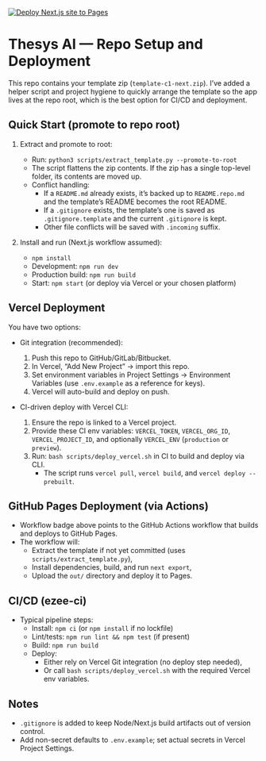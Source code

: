 [![Deploy Next.js site to Pages](https://github.com/ezekiel-oss/ezee-ci-/actions/workflows/nextjs.yml/badge.svg)](https://github.com/ezekiel-oss/ezee-ci-/actions/workflows/nextjs.yml)

# Thesys AI — Repo Setup and Deployment

This repo contains your template zip (`template-c1-next.zip`). I’ve added a helper script and project hygiene to quickly arrange the template so the app lives at the repo root, which is the best option for CI/CD and deployment.

## Quick Start (promote to repo root)

1) Extract and promote to root:
   - Run: `python3 scripts/extract_template.py --promote-to-root`
   - The script flattens the zip contents. If the zip has a single top-level folder, its contents are moved up.
   - Conflict handling:
     - If a `README.md` already exists, it’s backed up to `README.repo.md` and the template’s README becomes the root README.
     - If a `.gitignore` exists, the template’s one is saved as `.gitignore.template` and the current `.gitignore` is kept.
     - Other file conflicts will be saved with `.incoming` suffix.

2) Install and run (Next.js workflow assumed):
   - `npm install`
   - Development: `npm run dev`
   - Production build: `npm run build`
   - Start: `npm start` (or deploy via Vercel or your chosen platform)

## Vercel Deployment

You have two options:

- Git integration (recommended):
  1) Push this repo to GitHub/GitLab/Bitbucket.
  2) In Vercel, “Add New Project” → import this repo.
  3) Set environment variables in Project Settings → Environment Variables (use `.env.example` as a reference for keys).
  4) Vercel will auto-build and deploy on push.

- CI-driven deploy with Vercel CLI:
  1) Ensure the repo is linked to a Vercel project.
  2) Provide these CI env variables: `VERCEL_TOKEN`, `VERCEL_ORG_ID`, `VERCEL_PROJECT_ID`, and optionally `VERCEL_ENV` (`production` or `preview`).
  3) Run: `bash scripts/deploy_vercel.sh` in CI to build and deploy via CLI.
     - The script runs `vercel pull`, `vercel build`, and `vercel deploy --prebuilt`.

## GitHub Pages Deployment (via Actions)

- Workflow badge above points to the GitHub Actions workflow that builds and deploys to GitHub Pages.
- The workflow will:
  - Extract the template if not yet committed (uses `scripts/extract_template.py`),
  - Install dependencies, build, and run `next export`,
  - Upload the `out/` directory and deploy it to Pages.

## CI/CD (ezee-ci)

- Typical pipeline steps:
  - Install: `npm ci` (or `npm install` if no lockfile)
  - Lint/tests: `npm run lint && npm test` (if present)
  - Build: `npm run build`
  - Deploy:
    - Either rely on Vercel Git integration (no deploy step needed),
    - Or call `bash scripts/deploy_vercel.sh` with the required Vercel env variables.

## Notes

- `.gitignore` is added to keep Node/Next.js build artifacts out of version control.
- Add non-secret defaults to `.env.example`; set actual secrets in Vercel Project Settings.